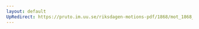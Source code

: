 ```yaml
---
layout: default
UpRedirect: https://pruto.im.uu.se/riksdagen-motions-pdf/1868/mot_1868__fk__83/mot_1868__fk__83-001.pdf
---
```

